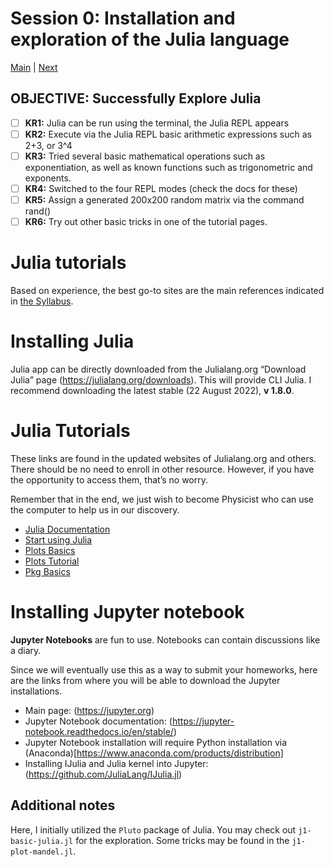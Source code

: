 # Session 0: Installation and exploration of the Julia language
[Main](../README.md) | [Next](../01-HPC/README.md)

## OBJECTIVE: Successfully Explore Julia
- [ ] **KR1:** Julia can be run using the terminal, the Julia REPL appears
- [ ] **KR2:** Execute via the Julia REPL basic arithmetic expressions such as 2+3, or 3^4
- [ ] **KR3:** Tried several basic mathematical operations such as exponentiation, as well as known functions such as trigonometric and exponents.
- [ ] **KR4:** Switched to the four REPL modes (check the docs for these)
- [ ] **KR5:** Assign a generated 200x200 random matrix via the command rand()
- [ ] **KR6:** Try out other basic tricks in one of the tutorial pages.

# Julia tutorials
Based on experience, the best go-to sites are the main references indicated in [the Syllabus](../SYLLABUS.md).

# Installing Julia
Julia app can be directly downloaded from the Julialang.org “Download Julia” page (https://julialang.org/downloads). This will provide CLI Julia. I recommend downloading the latest stable (22 August 2022), **v 1.8.0**.

# Julia Tutorials
These links are found in the updated websites of Julialang.org and others. There should be no need to enroll in other resource. However, if you have the opportunity to access them, that’s no worry.

Remember that in the end, we just wish to become Physicist who can use the computer to help us in our discovery.
- [Julia Documentation](https://docs.julialang.org/en/v1/)
- [Start using Julia](https://docs.julialang.org/en/v1/manual/getting-started/)
- [Plots Basics](https://docs.juliaplots.org/latest/basics/)
- [Plots Tutorial](https://docs.juliaplots.org/latest/tutorial/)
- [Pkg Basics](https://pkgdocs.julialang.org/v1/getting-started/#Basic-Usage)

# Installing Jupyter notebook
**Jupyter Notebooks** are fun to use.
Notebooks can contain discussions like a diary.

Since we will eventually use this as a way to submit your homeworks, here are the links from where you will be able to download the Jupyter installations.
- Main page: (https://jupyter.org)
- Jupyter Notebook documentation: (https://jupyter-notebook.readthedocs.io/en/stable/)
- Jupyter Notebook installation will require Python installation via (Anaconda)[https://www.anaconda.com/products/distribution]
- Installing IJulia and Julia kernel into Jupyter: (https://github.com/JuliaLang/IJulia.jl)

## Additional notes
Here, I initially utilized the `Pluto` package of Julia.
You may check out `j1-basic-julia.jl` for the exploration.
Some tricks may be found in the `j1-plot-mandel.jl`.
